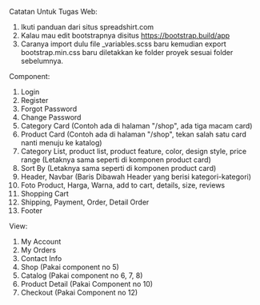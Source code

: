 Catatan Untuk Tugas Web:
1. Ikuti panduan dari situs spreadshirt.com
2. Kalau mau edit bootstrapnya disitus https://bootstrap.build/app
3. Caranya import dulu file _variables.scss baru kemudian export bootstrap.min.css baru diletakkan ke folder proyek sesuai folder sebelumnya.

Component:
1. Login
2. Register
3. Forgot Password
4. Change Password
5. Category Card (Contoh ada di halaman "/shop", ada tiga macam card)
6. Product Card (Contoh ada di halaman "/shop", tekan salah satu card nanti menuju ke katalog)
7. Category List, product list, product feature, color, design style, price range (Letaknya sama seperti di komponen product card)
8. Sort By (Letaknya sama seperti di komponen product card)
9. Header, Navbar (Baris Dibawah Header yang berisi kategori-kategori)
10. Foto Product, Harga, Warna, add to cart, details, size, reviews
11. Shopping Cart
12. Shipping, Payment, Order, Detail Order
14. Footer

View:
1. My Account
2. My Orders
3. Contact Info
4. Shop (Pakai component no 5)
5. Catalog (Pakai component no 6, 7, 8)
6. Product Detail (Pakai Component no 10)
7. Checkout (Pakai Component no 12)
